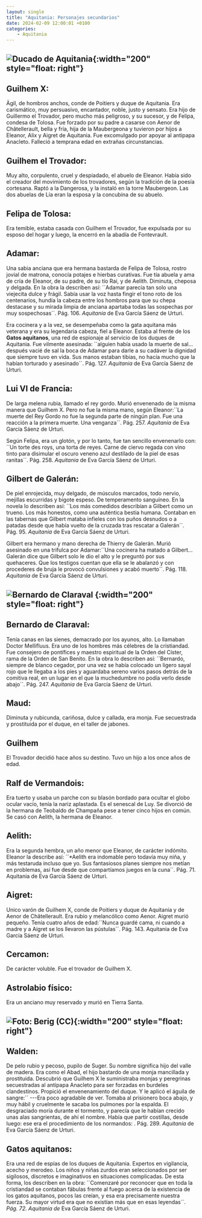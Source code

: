 ```yaml
---
layout: single
title: "Aquitania: Personajes secundarios"
date: 2024-02-09 12:00:01 +0100
categories: 
    - Aquitania
---
```

![Ducado de Aquitania](/assets/img/673e6ed3-3bad-4c3d-b9e9-d95cbc322f79.png){:width="200" style="float: right"} 
---
**Guilhem X:**
---
Ägil, de hombros anchos, conde de Poitiers y duque de Aquitania. Era
carismático, muy persuasivo, encantador, noble, justo y sensato. Era
hijo de Guillermo el Trovador, pero mucho más peligroso, y su sucesor, y
de Felipa, condesa de Tolosa. Fue forzado por su padre a casarse con
Aenor de Châtellerault, bella y fría, hija de la Maubergeona y tuvieron
por hijos a Eleanor, Alix y Aigret de Aquitania. Fue excomulgado por
apoyar al antipapa Anacleto. Falleció a temprana edad en extrañas
circunstancias.

**Guilhem el Trovador:** 
---
Muy alto, corpulento, cruel y despiadado,
 el abuelo de Eleanor. Había sido el creador del movimiento de los
trovadores, según la tradición de la poesía cortesana. Raptó a la
Dangerosa, y la instaló en la torre Maubergeon. Las dos abuelas de Lía
eran la esposa y la concubina de su abuelo.

**Felipa de Tolosa:** 
---
Era temible, estaba casada con Guilhem el
Trovador, fue expulsada por su esposo del hogar y luego, la encerró en
la abadía de Fontevrault.

**Adamar:** 
---
Una sabia anciana que era hermana bastarda de Felipa de
Tolosa, rostro jovial de matrona, conocía potajes e hierbas curativas.
Fue tía abuela y ama de cría de Eleanor, de su padre, de su tío Rai, y
de Aelith. Diminuta, cheposa y delgada. En la obra la describen así:
´´Adamar parecía tan solo una viejecita dulce y frágil. Sabía usar la
voz hasta fingir el tono roto de los centenarios, hundía la cabeza entre
los hombros para que su chepa destacase y su mirada limpia de anciana
apartaba todas las sospechas por muy sospechosas´´. Pág. 106.
*Aquitania* de Eva García Sáenz de Urturi.

Era cocinera y a la vez, se desempeñaba como la gata aquitana más
veterana y era su legendaria cabeza, fiel a Eleanor. Estaba al frente de
los **Gatos aquitanos**, una red de espionaje al servicio de los duques
de Aquitania. Fue vilmente asesinada: ´´alguien había usado la
muerte de sal... después vacié de sal la boca de Adamar para darle a su
cadáver la dignidad que siempre tuvo en vida. Sus manos estaban tibias,
no hacía mucho que la habían torturado y asesinado´´. Pág. 127.
*Aquitania* de Eva García Sáenz de Urturi.

**Lui VI de Francia:** 
---
De larga melena rubia, llamado el rey gordo.
Murió envenenado de la misma manera que Guilhem X. Pero no fue la misma
mano, según Eleanor:´´La muerte del Rey Gordo no fue la segunda
parte de ningún plan. Fue una reacción a la primera muerte. Una
venganza´´. Pág. 257. *Aquitania* de Eva García Sáenz de Urturi.

Según Felipa, era un glotón, y por lo tanto, fue tan sencillo
envenenarlo con: ´´Un torte des roys, una torta de reyes. Carne de
ciervo regada con vino tinto para disimular el oscuro veneno azul
destilado de la piel de esas ranitas´´. Pág. 258. *Aquitania* de Eva
García Sáenz de Urturi.

**Gilbert de Galerán:** 
---
De piel enrojecida, muy delgado, de músculos
marcados, todo nervio, mejillas escurridas y bigote espeso. De
temperamento sanguíneo. En la novela lo describen así: ´´Los más
comedidos describían a Gilbert como un trueno. Los más honestos, como
una auténtica bestia humana. Contaban en las tabernas que Gilbert mataba
infieles con los puños desnudos o a patadas desde que había vuelto de la
cruzada tras rescatar a Galerán´´. Pág. 95. *Aquitania* de Eva García
Sáenz de Urturi.

Gilbert era hermano y mano derecha de Thierry de Galerán. Murió
asesinado en una trifulca por Adamar:´´Una cocinera ha matado a
Gilbert... Galerán dice que Gilbert solo le dio el alto y le preguntó
por sus quehaceres. Que los testigos cuentan que ella se le abalanzó y
con procederes de bruja le provocó convulsiones y acabó muerto´´. Pág.
118. *Aquitania* de Eva García Sáenz de Urturi.

![Bernardo de Claraval](/assets/img/59f4ed9b-fb8b-4616-8b65-a838f5178ba3.jpg) {:width="200" style="float: right"}
---
**Bernardo de Claraval:** 
---
Tenía canas en
las sienes, demacrado por los ayunos, alto. Lo llamaban Doctor
Mellifluus. Era uno de los hombres más célebres de la cristiandad. Fue
consejero de pontífices y maestro espiritual de la Orden del Císter,
rama de la Orden de San Benito. En la obra lo describen así:
´´Bernardo, siempre de blanco cegador, por una vez se había colocado un
ligero sayal rojo que le llegaba a los pies y aguardaba sereno varios
pasos detrás de la comitiva real, en un lugar en el que la muchedumbre
no podía verlo desde abajo´´. Pág. 247. *Aquitania* de Eva García Sáenz
de Urturi.

**Maud:** 
---
Diminuta y rubicunda, cariñosa, dulce y callada, era monja.
Fue secuestrada y prostituida por el duque, en el taller de jabones.

**Guilhem**
---
El Trovador decidió hace años su destino. Tuvo un hijo a los
once años de edad.

**Ralf de Vermandois**:
---
Era tuerto y usaba un parche con su blasón
bordado para ocultar el globo ocular vacío, tenía la nariz aplastada. Es
el senescal de Luy. Se divorció de la hermana de Teobaldo de Champaña
pese a tener cinco hijos en común. Se casó con Aelith, la hermana de
Eleanor.

**Aelith:** 
---
Era la segunda hembra, un año menor que Eleanor, de
carácter indómito. Eleanor la describe así: ´´*Aelith era
indomable pero todavía muy niña, y más testaruda incluso que yo. Sus
fantasiosos planes siempre nos metían en problemas, así fue desde que
compartíamos juegos en la cuna´´. Pág. 71. Aquitania de Eva García
Sáenz de Urturi.

**Aigret:** 
---
Unico varón de Guilhem X, conde de Poitiers y duque de
Aquitania y de Aenor de Châtellerault. Era rubio y melancólico como
Aenor. Aigret murió pequeño. Tenía cuatro años de edad:´´Nunca
guardé cama, ni cuando a madre y a Aigret se los llevaron las
pústulas´´. Pág. 143. Aquitania de Eva García Sáenz de Urturi.

**Cercamon:** 
---
De carácter voluble. Fue el trovador de Guilhem X.

**Astrolabio físico:** 
---
Era un anciano muy reservado y murió en Tierra
Santa.

![Foto: Berig (CC)](/assets/img/81b76d83-f050-4fe8-8a88-c0fce09149be.jpg){:width="200" style="float: right"} 
---
**Walden:** 
---
De pelo rubio y pecoso,
pupilo de Suger. Su nombre significa hijo del valle de madera. Era
como el Abad, el hijo bastardo de una monja mancillada y prostituida.
Descubrió que Guilhem X le suministraba monjas y peregrinas secuestradas
al antipapa Anacleto para ser forzadas en burdeles clandestinos.
Propició el envenenamiento del duque. Y le aplicó el águila de
sangre:´´ ---Era poco agradable de ver. Tomaba al prisionero boca
abajo, y muy hábil y cruelmente le sacaba los pulmones por la espalda.
El desgraciado moría durante el tormento, y parecía que le habían
crecido unas alas sangrientas, de ahí el nombre. Había que partir
costillas, desde luego: ese era el procedimiento de los normandos:
. Pág. 289. *Aquitania* de Eva García Sáenz de Urturi.

**Gatos aquitanos:** 
---
Era una red de espías de los duques de Aquitania.
Expertos en vigilancia, acecho y merodeo. Los niños y niñas zurdos eran
seleccionados por ser sigilosos, discretos e imaginativos en situaciones
complicadas. De esta forma, los describen en la obra: ´´Comenzaré
por reconocer que en toda la cristiandad se contaban fábulas frente al
fuego acerca de la existencia de los gatos aquitanos, pocos las creían,
y esa era precisamente nuestra fuerza. Su mayor virtud era que no
existían más que en esas leyendas´´. *Pág. 72. Aquitania de* Eva García
Sáenz de Urturi.
